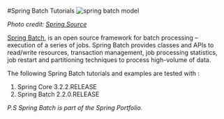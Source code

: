 #Spring Batch Tutorials
![spring batch model](http://www.mkyong.com/wp-content/uploads/2013/07/spring-batch-model.png)

_Photo credit: [Spring Source](http://static.springsource.org/spring-batch/reference/html/domain.html)_

[Spring Batch](http://static.springsource.org/spring-batch/), is an open source framework for batch processing – execution of a series of jobs. Spring Batch provides classes and APIs to read/write resources, transaction management, job processing statistics, job restart and partitioning techniques to process high-volume of data.

The following Spring Batch tutorials and examples are tested with :

1.  Spring Core 3.2.2.RELEASE
2.  Spring Batch 2.2.0.RELEASE

_P.S Spring Batch is part of the Spring Portfolio._
